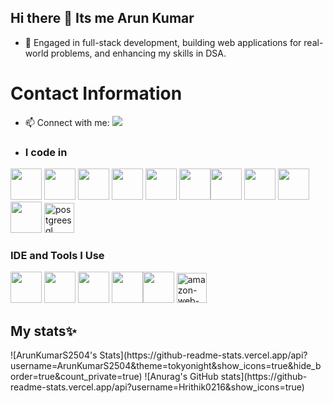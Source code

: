 ## Hi there 👋 Its me  Arun Kumar 


- 🌱 Engaged in full-stack development, building web applications for real-world problems, and enhancing my skills in DSA.
# Contact Information


- 📫 Connect with me:  [<img src="https://img.shields.io/badge/LinkedIn-0077B5?style=for-the-badge&logo=linkedin&logoColor=white" />](https://www.linkedin.com/in/arun-kumara-profile/)
- ### I code in
<img height="50" width="50" src="https://img.icons8.com/color/48/000000/java-coffee-cup-logo.png" /> <img height="50" width="50" src="https://img.icons8.com/color/48/000000/html-5.png" /> <img height="50" width="50" src="https://img.icons8.com/color/48/000000/css3.png" /> <img height="50" width="50" src="https://img.icons8.com/color/48/000000/sass.png"/> <img height="50" width="50" src="https://img.icons8.com/color/48/000000/bootstrap.png" /> <img height="50" width="50" src="https://img.icons8.com/color/48/000000/javascript.png"/><img height="50" width="50" src="https://img.icons8.com/color/48/000000/react-native.png"/> <img height="50" width="50" src="https://img.icons8.com/color/48/000000/google-firebase-console.png"/> <img height="50" width="50" src="https://img.icons8.com/color/48/000000/mongodb.png"/> <img height="50" width="50" src="https://img.icons8.com/color/48/000000/nodejs.png"/> <img width="48" height="48" src="https://img.icons8.com/color/48/postgreesql.png" alt="postgreesql"/>
### IDE and Tools I Use
<img height="50" width="50" src="https://img.icons8.com/color/48/000000/visual-studio-code-2019.png"/> <img height="50" width="50" src="https://img.icons8.com/color/50/000000/git.png"/> <img height="50" src="https://img.icons8.com/officel/480/null/java-eclipse.png"/> <img height="50" src="https://img.icons8.com/color/480/null/notion--v1.png" /><img height="50" src="https://img.shields.io/badge/Netlify-00C7B7?style=for-the-badge&logo=netlify&logoColor=white"/> <img width="48" height="48" src="https://img.icons8.com/color/48/amazon-web-services.png" alt="amazon-web-services"/>

<h2>My stats✨</h2>
![ArunKumarS2504's Stats](https://github-readme-stats.vercel.app/api?username=ArunKumarS2504&theme=tokyonight&show_icons=true&hide_border=true&count_private=true)
![Anurag's GitHub stats](https://github-readme-stats.vercel.app/api?username=Hrithik0216&show_icons=true)
